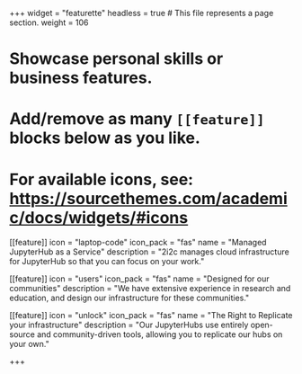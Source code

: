 +++
widget = "featurette"
headless = true  # This file represents a page section.
weight = 106

# Showcase personal skills or business features.
# Add/remove as many `[[feature]]` blocks below as you like.
# For available icons, see: https://sourcethemes.com/academic/docs/widgets/#icons
[[feature]]
  icon = "laptop-code"
  icon_pack = "fas"
  name = "Managed JupyterHub as a Service"
  description = "2i2c manages cloud infrastructure for JupyterHub so that you can focus on your work."

[[feature]]
  icon = "users"
  icon_pack = "fas"
  name = "Designed for our communities"
  description = "We have extensive experience in research and education, and design our infrastructure for these communities."

[[feature]]
  icon = "unlock"
  icon_pack = "fas"
  name = "The Right to Replicate your infrastructure"
  description = "Our JupyterHubs use entirely open-source and community-driven tools, allowing you to replicate our hubs on your own."

+++
